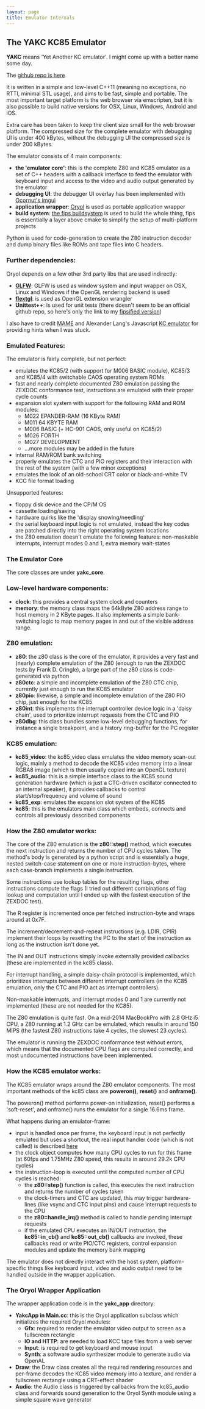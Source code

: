 ```yaml
---
layout: page
title: Emulator Internals
---
```


## The YAKC KC85 Emulator

**YAKC** means 'Yet Another KC emulator'. I might come up with a better name some day.

The [github repo is here](https://github.com/floooh/yakc)

It is written in a simple and low-level C++11 (meaning no exceptions, no RTTI,
minimal STL usage), and aims to be fast, simple and portable. The most
important target platform is the web browser via emscripten, but it is also
possible to build native versions for OSX, Linux, Windows, Android and iOS.

Extra care has been taken to keep the client size small for the 
web browser platform. The compressed size for the complete emulator
with debugging UI is under 400 kBytes, without the debugging UI
the compressed size is under 200 kBytes.

The emulator consists of 4 main components:

- **the 'emulator core'**: this is the complete Z80 and KC85 emulator as a set of
  C++ headers with a callback interface to feed the emulator with keyboard
  input and access to the video and audio output generated by the emulator
- **debugging UI**: the debugger UI overlay has been implemented with
[Ocornut's imgui](https://github.com/ocornut/imgui)
- **application wrapper**: [Oryol](https://github.com/floooh/oryol) is used
as portable application wrapper
- **build system**: [the fips buildsystem](https://github.com/floooh/fips) is
  used to build the whole thing, fips is essentially a layer above cmake to
  simplify the setup of multi-platform projects

Python is used for code-generation to create the Z80 instruction decoder and
dump binary files like ROMs and tape files into C headers.

### Further dependencies:

Oryol depends on a few other 3rd party libs that are used indirectly:

- **[GLFW](https://github.com/glfw/glfw)**: GLFW is used as window system and
  input wrapper on OSX, Linux and Windows if the OpenGL rendering backend is
  used
- **[flextgl](https://github.com/ginkgo/flextGL)**: is used as OpenGL extension
wrangler
- **Unittest++**: is used for unit tests (there doesn't seem to be an official
github repo, so here's only the link to my [fipsified version](https://github.com/floooh/fips-unittestpp))

I also have to credit [MAME](https://github.com/mamedev/mame) 
and Alexander Lang's Javascript [KC emulator](http://lanale.de/kc85_emu/KC85_Emu.html)
for providing hints when I was stuck.

### Emulated Features:

The emulator is fairly complete, but not perfect:

- emulates the KC85/2 (with support for M006 BASIC module), KC85/3 and 
  KC85/4 with switchable CAOS operating system ROMs
- fast and nearly complete documented Z80 emulation passing the ZEXDOC
  conformance test, instructions are emulated with their proper cycle counts
- expansion slot system with support for the following RAM and ROM modules:
    - M022 EPANDER-RAM (16 KByte RAM)
    - M011 64 KBYTE RAM
    - M006 BASIC (+ HC-901 CAOS, only useful on KC85/2)
    - M026 FORTH
    - M027 DEVELOPMENT
    - ...more modules may be added in the future
- internal RAM/ROM bank switching
- properly emulates the CTC and PIO registers and their interaction with the
rest of the system (with a few minor exceptions)
- emulates the look of an old-school CRT color or black-and-white TV
- KCC file format loading

Unsupported features:

- floppy disk device and the CP/M OS
- cassette loading/saving
- hardware quirks like the 'display snowing/needling'
- the serial keyboard input logic is not emulated, instead the key codes
are patched directly into the right operating system locations
- the Z80 emulation doesn't emulate the following features: non-maskable
interrupts, interrupt modes 0 and 1, extra memory wait-states


### The Emulator Core

The core classes are under **yakc\_core**.

### Low-level hardware components:

- **clock**: this provides a central system clock and counters
- **memory**: the memory class maps the 64kByte Z80 address range to 
host memory in 2 KByte pages. It also implements a simple bank-switching 
logic to map memory pages in and out of the visible address range.

### Z80 emulation:

- **z80**: the z80 class is the core of the emulator, it provides a
very fast and (nearly) complete emulation of the Z80 (enough to run the
ZEXDOC tests by Frank D. Cringle), a large part of the z80 class is
code-generated via python 
- **z80ctc**: a simple and incomplete emulation of the Z80 CTC chip, 
currently just enough to run the KC85 emulator
- **z80pio**: likewise, a simple and incomplete emulation of the Z80 PIO chip,
just enough for the KC85
- **z80int**: this implements the interrupt controller device logic in a 
'daisy chain', used to prioritize interrupt requests from the CTC and PIO
- **z80dbg**: this class bundles some low-level debugging functions, for 
instance a single breakpoint, and a history ring-buffer for the PC register

### KC85 emulation:

- **kc85\_video**: the kc85\_video class emulates the video memory scan-out logic,
mainly a method to decode the KC85 video memory into a linear
RGBA8 image (which is then usually copied into an OpenGL texture)
- **kc85\_audio**: this is a simple interface class to the KC85 sound generation
hardware (which is just a CTC-driven oscillator connected to an internal speaker),
it provides callbacks to control start/stop/frequency and volume of sound
- **kc85\_exp**: emulates the expansion slot system of the KC85
- **kc85**: this is the emulators main class which embeds, connects and 
controls all previously described components

### How the Z80 emulator works:

The core of the Z80 emulation is the **z80::step()** method, which executes
the next instruction and returns the number of CPU cycles taken. The
method's body is generated by a python script and is essentially a huge,
nested switch-case statement on one or more instruction-bytes, where 
each case-branch implements a single instruction.

Some instructions use lookup tables for the resulting flags, other instructions
compute the flags (I tried out different combinations of flag lookup and
computation until I ended up with the fastest execution of the ZEXDOC test).

The R register is incremented once per fetched instruction-byte 
and wraps around at 0x7F.

The increment/decrement-and-repeat instructions (e.g. LDIR, CPIR) implement
their loops by resetting the PC to the start of the instruction as long
as the instruction isn't done yet.

The IN and OUT instructions simply invoke externally provided callbacks
(these are implemented in the kc85 class).

For interrupt handling, a simple daisy-chain protocol is implemented, which
prioritizes interrupts between different interrupt controllers (in the
KC85 emulation, only the CTC and PIO act as interrupt controllers).

Non-maskable interrupts, and interrupt modes 0 and 1 are currently not
implemented (these are not needed for the KC85).

The Z80 emulation is quite fast. On a mid-2014 MacBookPro with 2.8 GHz i5 
CPU, a Z80 running at 1.2 GHz can be emulated, which results in around
150 MIPS (the fastest Z80 instructions take 4 cycles, the slowest 23 cycles).

The emulator is running the ZEXDOC conformance test without errors, which means
that the documented CPU flags are computed correctly, and most undocumented
instructions have been implemented.

### How the KC85 emulator works:

The KC85 emulator wraps around the Z80 emulator components. The most important 
methods of the kc85 class are **poweron()**, **reset()** and **onframe()**.

The poweron() method performs power-on initialization, reset() performs 
a 'soft-reset', and onframe() runs the emulator for a single 16.6ms frame. 

What happens during an emulator-frame:

- input is handled once per frame, the keyboard input is not perfectly 
  emulated but uses a shortcut, the real 
  input handler code (which is not called) is described 
  [here](https://github.com/floooh/yakc/blob/master/scribble/kc85_3_kbdint.md)
- the clock object computes how many CPU cycles to run for this frame (at 60fps and
1.75MHz Z80 speed, this results in around 29.2k CPU cycles)
- the instruction-loop is executed until the computed number of CPU cycles
is reached:
    - the **z80::step()** function is called, this executes the next instruction
      and returns the number of cycles taken
    - the clock-timers and CTC are updated, this may trigger hardware-
      lines (like vsync and CTC input pins) and cause interrupt requests 
      to the CPU
    - the **z80::handle\_irq()** method is called to handle pending interrupt
      requests
    - if the emulated CPU executes an IN/OUT instruction, the **kc85::in\_cb()** 
      and **kc85::out\_cb()** callbacks are invoked, these callbacks
      read or write PIO/CTC registers, control expansion modules and
      update the memory bank mapping

The emulator does not directly interact with the host system, platform-specific
things like keyboard input, video and audio output need to be handled outside
in the wrapper application.

### The Oryol Wrapper Application

The wrapper application code is in the **yakc\_app** directory:

- **YakcApp in Main.cc**: this is the Oryol application subclass which 
initializes the required Oryol modules:
    - **Gfx**: required to render the emulator video output to screen as a 
      fullscreen rectangle
    - **IO and HTTP**: are needed to load KCC tape files from a web server
    - **Input**: is required to get keyboard and mouse input
    - **Synth**: a software audio synthesizer module to generate audio via OpenAL
- **Draw**: the Draw class creates all the required rendering resources and
  per-frame decodes the KC85 video memory into a texture, and render a fullscreen
  rectangle using a CRT-effect shader
- **Audio**: the Audio class is triggered by callbacks from the kc85\_audio
  class and forwards sound generation to the Oryol Synth module using 
  a simple square wave generator


